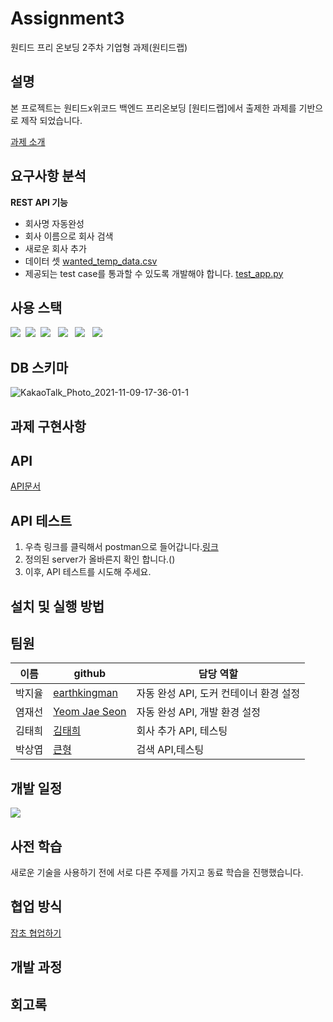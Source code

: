 # Assignment3
원티드 프리 온보딩 2주차 기업형 과제(원티드랩)

## 설명

본 프로젝트는 원티드x위코드 백엔드 프리온보딩  [원티드랩]에서 출제한 과제를 기반으로 제작 되었습니다.

[과제 소개](https://www.notion.so/wecode/0517378f554a489db507524a91d64dc8)

## 요구사항 분석
**REST API 기능**

- 회사명 자동완성
- 회사 이름으로 회사 검색
- 새로운 회사 추가
- 데이터 셋 [wanted_temp_data.csv](https://s3-us-west-2.amazonaws.com/secure.notion-static.com/81f13ae2-fabc-4fad-a754-9b2d684f41a8/wanted_temp_data.csv)
- 제공되는 test case를 통과할 수 있도록 개발해야 합니다. [test_app.py](https://s3-us-west-2.amazonaws.com/secure.notion-static.com/0d2517b3-b80b-4a1b-82c4-9bc6f2a0d5ae/test_app.py)
## 사용 스택
<img src="https://img.shields.io/badge/Python-3776AB?style=flat-square&logo=Python&logoColor=white" />&nbsp; <img src="https://img.shields.io/badge/Docker-2496ED?style=flat-square&logo=Docker&logoColor=white" />&nbsp; <img src="https://img.shields.io/badge/Flask-000000?style=flat-square&logo=Flask&logoColor=white" /> &nbsp; <img src="https://img.shields.io/badge/Redis-DC382D?style=flat-square&logo=Redis&logoColor=white" /> &nbsp; <img src="https://img.shields.io/badge/Postman-FF6C37?style=flat-square&logo=Postman&logoColor=white" />  &nbsp; <img src="https://img.shields.io/badge/AWS%20EC2-232F3E?style=flat-square&logo=Amazon%20AWS&logoColor=white" />

## DB 스키마
![KakaoTalk_Photo_2021-11-09-17-36-01-1](https://user-images.githubusercontent.com/81801012/140890286-687b5eb0-dd25-4c10-a4fb-f84a7bde3f9e.png)

## 과제 구현사항



## API
[API문서]()

## API 테스트
1. 우측 링크를 클릭해서 postman으로 들어갑니다.[링크](https://www.postman.com/martian-satellite-348039/workspace/10-api/overview) 
2. 정의된 server가 올바른지 확인 합니다.()
3. 이후, API 테스트를 시도해 주세요.

## 설치 및 실행 방법


## 팀원

| 이름   | github                                          | 담당 역할                  |
| ------ | ----------------------------------------------- | -------------------------- |
| 박지율 | [earthkingman](https://github.com/earthkingman) | 자동 완성 API, 도커 컨테이너 환경 설정 |
| 염재선 | [Yeom Jae Seon](https://github.com/YeomJaeSeon) | 자동 완성 API, 개발 환경 설정  |
| 김태희 | [김태희](https://github.com/godtaehee)            | 회사 추가 API, 테스팅         |
| 박상엽 | [큰형](  https://github.com/lotus0204)            | 검색 API,테스팅          |

## 개발 일정

![](https://images.velog.io/images/earthkingman/post/82de5bb2-bddc-49f9-a5a5-675b8b172a2b/image.png)

## 사전 학습

새로운 기술을 사용하기 전에 서로 다른 주제를 가지고 동료 학습을 진행했습니다.


## 협업 방식

[잡초 협업하기](https://github.com/Wanted-Free-Pre-Onboarding-Course-10/Assignment2/wiki/%ED%98%91%EC%97%85-%EB%B0%A9%EC%8B%9D)

## 개발 과정



## 회고록


